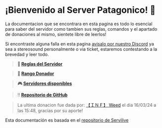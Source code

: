 # ¡Bienvenido al Server Patagonico! 🥤

La documentacion que se encontrara en esta pagina es todo lo esencial para saber del servidor como tambien sus reglas, comandos y el apartado de donaciones al mismo, sientete libre de leerlos!

Si encontraste alguna falla en esta pagina [avisalo por nuestro Discord](https://discord.gg/WPJuTwwCTD) ya sea a stereosound personalmente o via ticket, estaremos contestando a la brevedad y leer todo.

> **🧉 [Reglas del Servidor](info/reglas.md)**

> **🧉 [Rango Donador](donaciones/donar.md)**

> **🎮 [Servidores disponibles](info/servidores.md)**

> ‼️ **[Repositorio de GitHub](https://github.com/patagoniawarriors/docs)**


> La ultima donacion fue dada por: [【﻿ＩＮＦ】 Weed](https://steamcommunity.com/profiles/76561198989065670) el dia 16/03/24 a las 15:48, gracias por su aporte!

Esta documentación es basada en el [repositorio de Servilive](https://github.com/servilive/docs)
